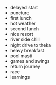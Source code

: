 - delayed start
- puncture
- first lunch
- hot weather
- second lunch
- nice resort
- river side chill
- night drive to theka
- heavy breakfast
- pool masti
- games and swings
- return journey
- race
- learnings